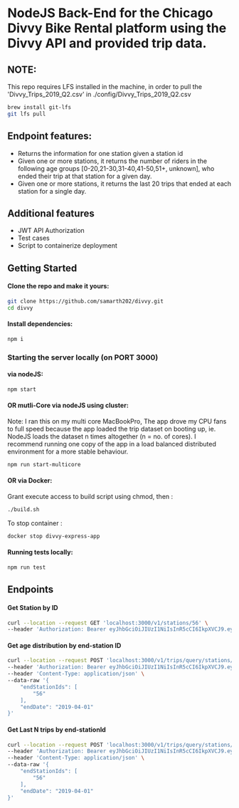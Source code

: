 # NodeJS Back-End for the Chicago Divvy Bike Rental platform using the Divvy API and provided trip data.

## NOTE:
This repo requires LFS installed in the machine, in order to pull the 'Divvy_Trips_2019_Q2.csv' in ./config/Divvy_Trips_2019_Q2.csv

```bash
brew install git-lfs
git lfs pull
```

## Endpoint features:

 - Returns the information for one station given a station id  
 - Given one or more stations, it returns the number of riders in the following age groups [0-20,21-30,31-40,41-50,51+, unknown], who ended their trip at that station for a given day. 
 - Given one or more stations, it returns the last 20 trips that ended at each station for a single day.

## Additional features

 - JWT API Authorization
 - Test cases
 - Script to containerize deployment

## Getting Started

#### Clone the repo and make it yours:

```bash
git clone https://github.com/samarth202/divvy.git
cd divvy
```

#### Install dependencies:

```bash
npm i
```
### Starting the server locally (on PORT 3000)
#### via nodeJS:

```bash
npm start
```

#### OR mutli-Core via nodeJS using cluster:
Note: I ran this on my multi core MacBookPro, The app drove my CPU fans to full speed because the app loaded the trip dataset on booting up, ie. NodeJS loads the dataset n times altogether (n = no. of cores). I recommend running one copy of the app in a load balanced distributed environment for a more stable behaviour.
```bash
npm run start-multicore
```

#### OR via Docker:
Grant execute access to build script using chmod, then :
```bash
./build.sh
```

To stop container :
```bash
docker stop divvy-express-app
```

#### Running tests locally:

```bash
npm run test
```

## Endpoints
#### Get Station by ID
```bash
curl --location --request GET 'localhost:3000/v1/stations/56' \
--header 'Authorization: Bearer eyJhbGciOiJIUzI1NiIsInR5cCI6IkpXVCJ9.eyJzdWIiOiJkaXZ2eSIsIm5hbWUiOiJ0ZXN0In0.VeWz823FdZY4X9CM0Zq_czLj14m5TKXB_HxGyGpySxc'
```
#### Get age distribution by end-station ID
```bash
curl --location --request POST 'localhost:3000/v1/trips/query/stations/end/riders/age' \
--header 'Authorization: Bearer eyJhbGciOiJIUzI1NiIsInR5cCI6IkpXVCJ9.eyJzdWIiOiJkaXZ2eSIsIm5hbWUiOiJ0ZXN0In0.VeWz823FdZY4X9CM0Zq_czLj14m5TKXB_HxGyGpySxc' \
--header 'Content-Type: application/json' \
--data-raw '{
    "endStationIds": [
        "56"
    ],
    "endDate": "2019-04-01"
}'
```
#### Get Last N trips by end-stationId
```bash
curl --location --request POST 'localhost:3000/v1/trips/query/stations/end/last?n=20' \
--header 'Authorization: Bearer eyJhbGciOiJIUzI1NiIsInR5cCI6IkpXVCJ9.eyJzdWIiOiJkaXZ2eSIsIm5hbWUiOiJ0ZXN0In0.VeWz823FdZY4X9CM0Zq_czLj14m5TKXB_HxGyGpySxc' \
--header 'Content-Type: application/json' \
--data-raw '{
    "endStationIds": [
        "56"
    ],
    "endDate": "2019-04-01"
}'
```
